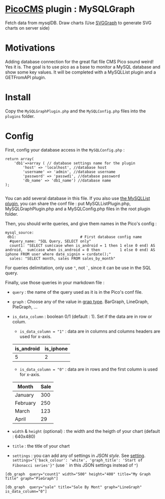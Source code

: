 # [PicoCMS](https://github.com/picocms/Pico) plugin : MySQLGraph

Fetch data from mysqlDB.
Draw charts 
(Use [SVGGraph](https://github.com/goat1000/SVGGraph) to generate SVG charts on server side)

# Motivations

Adding database connection for the great flat file CMS Pico sound weird! Yes it is.
The goal is to use pico as a base to monitor a MySQL database and show some key values.
It will be completed with a MySQLList plugin and a GETFromAPI plugin.

# Install

Copy the `MySQLGraphPlugin.php` and the `MySQLConfig.php` files into the `plugins` folder.

# Config

First, config your database access in the `MySQLConfig.php` :

```
return array(
    'db1'=>array ( // database settings name for the plugin 
        'host' => 'localhost', //database host
        'username' => 'admin', //database username
        'password' => 'passwd1', //database password
        'db_name' => 'db1_name') //database name
);


```
You can add several database in this file. If you also use [the MySQLList plugin](https://github.com/psic/PicoCMS-MySQLList), you can share the conf file : put MySQLListPlugin.php, MySQLGraphPlugin.php and a MySQLConfig.php files in the root plugin folder.

Then, you should write queries, and give them names in the Pico's config :

```
mysql_source:
 db1:                             # First database config name
  #query_name: "SQL Query, SELECT only"
  count1: "SELECT sum(case when is_android = 1 then 1 else 0 end) AS android,  sum(case when is_android = 0 then         1 else 0 end) AS iphone FROM user where date_signin = curdate();"
  sales: "SELECT month, sales FROM sales_by_month"

```
For queries delimitation, only use `"`, not `` ` ``,  since it can be use in the SQL query.

Finally, use those queries in your markdown file :

+ `query` : the name of the query used as it is in the Pico's conf file.
+ `graph` : Choose any of the value in [grap type](https://www.goat1000.com/svggraph.php#graph-types). BarGraph, LineGraph, PieGraph, ...
+ `is_data_column` : boolean 0/1 (default : 1). Set if the data are in row or colum.
    + `is_data_column = "1"` : data are in columns and columns headers are used for x-axis. 
    
    |is_android|is_iphone|
    |----------|---------|
    |    5     |    2    |

    
    + `is_data_column = "0"` : data are in rows and the first column is used for x-axis.
    
    |   Month     |   Sale  |
    |-------------|---------|
    |    January  |    300  |
    |    February |    250  |
    |    March    |    123  |
    |    April    |    29   |
    
+ `width` & `height` (optional) : the width and the heigth of your chart (default : 640x480) 
+ `title` : the title of your chart
+ `settings` : you can add any of settings in *JSON style*. See [setting](https://www.goat1000.com/svggraph-settings.php#general-options). `settings="{'back_colour': 'white', 'graph_title': 'Start of Fibonacci series'}"` (use `` ` `` in this JSON settings instead of `"`)

```
[db_graph  query="count1" width="500" height="400" title="My Graph Title" graph="PieGraph"]
```

```
[db_graph  query="sale" title="Sale By Mont" graph="LineGraph" is_data_column="0"]
```
